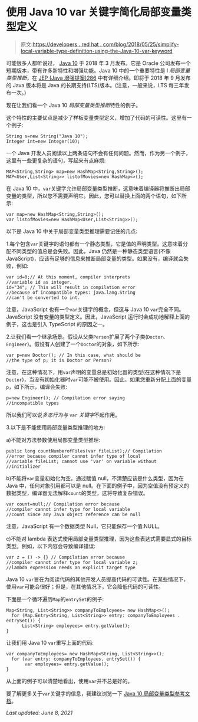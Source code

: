 # 使用 Java 10 var 关键字简化局部变量类型定义

> 原文:[https://developers . red hat . com/blog/2018/05/25/simplify-local-variable-type-definition-using-the-Java-10-var-keyword](https://developers.redhat.com/blog/2018/05/25/simplify-local-variable-type-definition-using-the-java-10-var-keyword)

可能很多人都听说过， [Java 10](http://www.oracle.com/technetwork/java/javase/10-relnote-issues-4108729.html) 于 2018 年 3 月发布。它是 Oracle 公司发布一个短期版本，带有许多新特性和增强功能。Java 10 中的一个重要特性是 l *局部变量类型推断*，在 [JEP (Java 增强提案)286](http://openjdk.java.net/jeps/286) 中有详细介绍。即将于 2018 年 9 月发布的 Java 版本将是 Java 的长期支持(LTS)版本。(注意，一般来说，LTS 每三年发布一次。)

现在让我们看一个 Java 10 *局部变量类型推断*特性的例子。

这个特性的主要优点是减少了样板变量类型定义，增加了代码的可读性。这里有一个例子:

```
String s=new String("Java 10");
Integer int=new Integer(10);

```

一个 Java 开发人员阅读以上两条语句不会有任何问题。然而，作为另一个例子，这里有一些更复杂的语句，写起来有点麻烦:

```
MAP<String,String> map=new HashMap<String,String>(); 
MAP<User,List<String>> listofMovies=new HashMap<>();

```

在 Java 10 中，`var`关键字允许局部变量类型推断，这意味着编译器将推断出局部变量的类型，所以您不需要声明它。因此，您可以替换上面的两个语句，如下所示:

```
var map=new HashMap<String,String>();
var listofMovies=new HashMap<User,List<String>>();
```

以下是 Java 10 中关于局部变量类型推理需要记住的几点:

1.每个包含`var`关键字的语句都有一个静态类型，它是值的声明类型。这意味着分配不同类型的值总是会失败。因此，Java 仍然是一种静态类型语言(不像 JavaScript)，应该有足够的信息来推断局部变量的类型。如果没有，编译就会失败，例如:

```
var id=0;// At this moment, compiler interprets 
//variable id as integer.
id="34"; // This will result in compilation error 
//because of incompatible types: java.lang.String 
//can't be converted to int.

```

注意，JavaScript 也有一个`var`关键字的概念，但这与 Java 10 `var`完全不同。JavaScript 没有变量的类型定义。因此，JavaScript 运行时会成功地解释上面的例子，这也是引入 TypeScript 的原因之一。

2.让我们看一个继承场景。假设从父类`Person`扩展了两个子类(`Doctor`、`Engineer`)。假设有人创建了一个`Doctor`的对象，如下所示:

```
var p=new Doctor(); // In this case, what should be
//the type of p; it is Doctor or Person?
```

注意，在这种情况下，用`var`声明的变量总是初始化器的类型(在这种情况下是`Doctor`)，当没有初始化器时`var`可能不被使用。因此，如果您重新分配上面的变量`p`，如下所示，编译会失败:

```
p=new Engineer(); // Compilation error saying
//incompatible types

```

所以我们可以说*多态行为与* `var` *关键字*不起作用。

3.以下是不能使用局部变量类型推理的地方:

a)不能对方法参数使用局部变量类型推理:

```
public long countNumberofFiles(var fileList);// Compilation 
//error because compiler cannot infer type of local
//variable fileList; cannot use 'var' on variable without 
//initializer

```

b)不能将`var`变量初始化为空。通过赋值 null，不清楚应该是什么类型，因为在 Java 中，任何对象引用都可以是 null。在下面的例子中，因为空值没有预定义的数据类型，编译器无法解释`count`的类型，这将导致复杂错误。

```
var count=null;// Compilation error because 
//compiler cannot infer type for local variable
//count since any Java object reference can be null

```

注意，JavaScript 有一个数据类型 Null，它只能保存一个值:NULL。

c)不能对 lambda 表达式使用局部变量类型推理，因为这些表达式需要显式的目标类型。例如，以下内容会导致编译错误:

```
var z = () -> {} // Compilation error because
//compiler cannot infer type for local variable z;
//lambda expression needs an explicit target type

```

Java 10 `var`旨在为阅读代码的其他开发人员提高代码的可读性。在某些情况下，使用`var`可能会很好；但是，在其他情况下，它会降低代码的可读性。

下面是一个循环遍历`Map`的`entrySet`的例子:

```
Map<String, List<String>> companyToEmployees= new HashMap<>();
  for (Map.Entry<String, List<String>> entry: companyToEmployees . entrySet()) {
      List<String> employees= entry.getValue();
}

```

让我们用 Java 10 `var`重写上面的代码:

```
var companyToEmployees= new HashMap<String, List<String>>();
  for (var entry: companyToEmployees. entrySet()) {
       var employees= entry.getValue();
}

```

从上面的例子可以清楚地看出，使用`var`并不总是好的。

要了解更多关于`var`关键字的信息，我建议浏览一下 [Java 10 局部变量类型参考文档](http://openjdk.java.net/jeps/286)。

*Last updated: June 8, 2021*